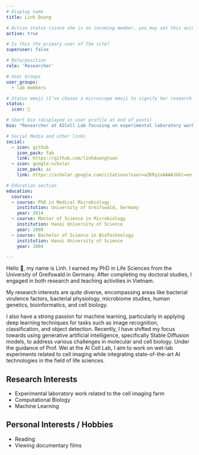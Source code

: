 ```yaml
---
# Display name
title: Linh Duong

# Active status (since she is an incoming member, you may set this accordingly)
active: true

# Is this the primary user of the site?
superuser: false

# Role/position
role: 'Researcher'

# User Groups
user_groups:
  - lab members

# Status emoji (I've chosen a microscope emoji to signify her research focus; feel free to change)
status:
  icon: 🔬

# Short bio (displayed in user profile at end of posts)
bio: "Researcher at AICell Lab focusing on experimental laboratory work related to cell imaging and machine learning."

# Social Media and other links
social:
  - icon: github
    icon_pack: fab
    link: https://github.com/linhduongtuan
  - icon: google-scholar
    icon_pack: ai
    link: https://scholar.google.com/citations?user=aZKRy1oAAAAJ&hl=en

# Education section
education:
  courses:
  - course: PhD in Medical Microbiology
    institution: University of Greifswald, Germany
    year: 2014
  - course: Master of Science in Microbiology
    institution: Hanoi University of Science
    year: 2009
  - course: Bachelor of Science in BioTechnology
    institution: Hanoi University of Science
    year: 2004

---
```


Hello 👋, my name is Linh. I earned my PhD in Life Sciences from the University of Greifswald in Germany. After completing my doctoral studies, I engaged in both research and teaching activities in Vietnam.

My research interests are quite diverse, encompassing areas like bacterial virulence factors, bacterial physiology, microbiome studies, human genetics, bioinformatics, and cell biology.

I also have a strong passion for machine learning, particularly in applying deep learning techniques for tasks such as image recognition, classification, and object detection. Recently, I have shifted my focus towards using generative artificial intelligence, specifically Stable Diffusion models, to address various challenges in molecular and cell biology. Under the guidance of Prof. Wei at the AI Cell Lab, I aim to work on wet-lab experiments related to cell imaging while integrating state-of-the-art AI technologies in the field of life sciences.

## Research Interests

- Experimental laboratory work related to the cell imaging farm
- Computational Biology
- Machine Learning

## Personal Interests / Hobbies

- Reading
- Viewing documentary films
